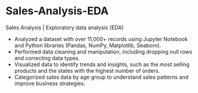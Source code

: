 # Sales-Analysis-EDA
Sales Analysis | Exploratory data analysis (EDA)

- Analyzed a dataset with over 11,000+ records using Jupyter Notebook and Python libraries (Pandas, NumPy, Matplotlib, Seaborn).
- Performed data cleaning and manipulation, including dropping null rows and correcting data types.
- Visualized data to identify trends and insights, such as the most selling products and the states with the highest number of orders.
- Categorized sales data by age group to understand sales patterns and improve business strategies.
